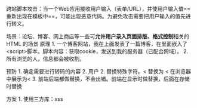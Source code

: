 跨站脚本攻击：当一个Web应用接收用户输入（表单/URL），并使用户输入值==重新出现在模板中==，可能出现恶意代码。为避免攻击需要把用户输入的值先进行转义。

场景：论坛、博客、网上商店等一些可**允许用户录入页面排版、格式控制**相关的 HTML 的场景
原理
	1. 一个博客网站，我在上面发表了一篇博客，在里面嵌入了\<script>脚本。脚本内容：获取cookie，发送到我的服务器（已配合跨域）。
	2. 所有浏览的人，信息都会被收割。

预防
	1. 确定需要进行转码的内容
		2. 用户
	2. 替换特殊字符。< 替换为 &lt;   在浏览器中展示为<
	3. 前端后端都做替换，不会出错。前端在显示时做替换，后面在存储时替换

方案
	1. 使用三方库：xss